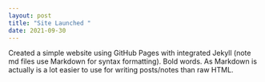 ```yaml
---
layout: post
title: "Site Launched "
date: 2021-09-30
---
```


Created a simple website using GitHub Pages with integrated Jekyll (note md files use Markdown for syntax formatting). Bold words. As Markdown is actually is a lot easier to use for writing posts/notes than raw HTML.
